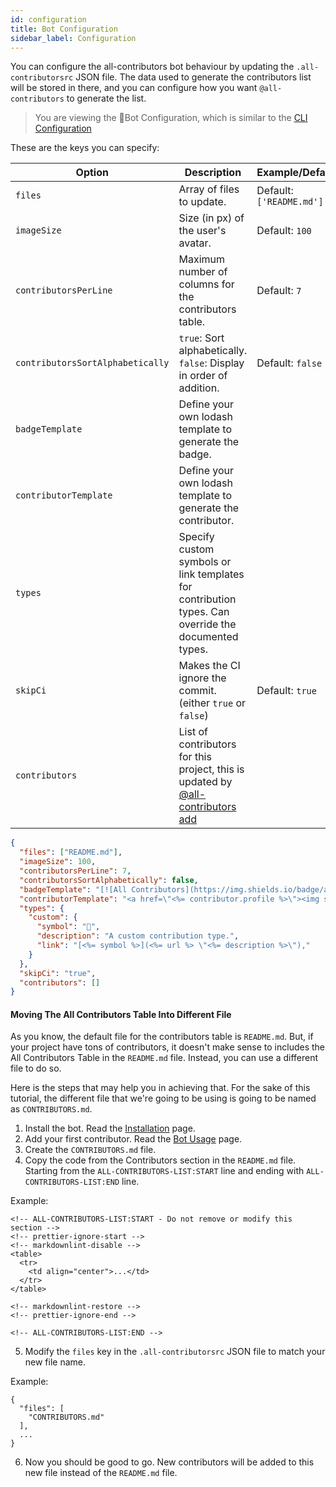 ```yaml
---
id: configuration
title: Bot Configuration
sidebar_label: Configuration
---
```


You can configure the all-contributors bot behaviour by updating the `.all-contributorsrc` JSON file.
The data used to generate the contributors list will be stored in there, and you
can configure how you want `@all-contributors` to generate the list.

> You are viewing the 🤖Bot Configuration, which is similar to the [CLI Configuration](../cli/configuration)

These are the keys you can specify:

| Option                           | Description                                                                                         | Example/Default                                                                                             |
| -------------------------------- | --------------------------------------------------------------------------------------------------- | ----------------------------------------------------------------------------------------------------------- |
| `files`                          | Array of files to update.                                                                           | Default: `['README.md']`                                                                                    |
| `imageSize`                      | Size (in px) of the user's avatar.                                                                  | Default: `100`                                                                                              |
| `contributorsPerLine`            | Maximum number of columns for the contributors table.                                               | Default: `7`                                                                                                |
| `contributorsSortAlphabetically` | `true`: Sort alphabetically. `false`: Display in order of addition.                       | Default: `false`                                                                                            |
| `badgeTemplate`                  | Define your own lodash template to generate the badge.                                              | |
| `contributorTemplate`            | Define your own lodash template to generate the contributor.                                        | |
| `types`                          | Specify custom symbols or link templates for contribution types. Can override the documented types. | |
| `skipCi`                         | Makes the CI ignore the commit. (either `true` or `false`)                                          | Default: `true` |
| `contributors`                   | List of contributors for this project, this is updated by [@all-contributors add](usage#all-contributors-add) | |

```json
{
  "files": ["README.md"],
  "imageSize": 100,
  "contributorsPerLine": 7,
  "contributorsSortAlphabetically": false,
  "badgeTemplate": "[![All Contributors](https://img.shields.io/badge/all_contributors-<%= contributors.length %>-orange.svg?style=flat-square)](#contributors)",
  "contributorTemplate": "<a href=\"<%= contributor.profile %>\"><img src=\"<%= contributor.avatar_url %>\" width=\"<%= options.imageSize %>px;\" alt=\"\"/><br /><sub><b><%= contributor.name %></b></sub></a>",
  "types": {
    "custom": {
      "symbol": "🔭",
      "description": "A custom contribution type.",
      "link": "[<%= symbol %>](<%= url %> \"<%= description %>\"),"
    }
  },
  "skipCi": "true",
  "contributors": []
}
```

#### Moving The All Contributors Table Into Different File

As you know, the default file for the contributors table is `README.md`. But, if your project have tons of contributors, it doesn't make sense to includes the All Contributors Table in the `README.md` file. Instead, you can use a different file to do so.

Here is the steps that may help you in achieving that. For the sake of this tutorial, the different file that we're going to be using is going to be named as `CONTRIBUTORS.md`.

1. Install the bot. Read the [Installation]() page.
2. Add your first contributor. Read the [Bot Usage]() page.
3. Create the `CONTRIBUTORS.md` file.
4. Copy the code from the Contributors section in the `README.md` file. Starting from the `ALL-CONTRIBUTORS-LIST:START` line and ending with `ALL-CONTRIBUTORS-LIST:END` line.

Example:
```
<!-- ALL-CONTRIBUTORS-LIST:START - Do not remove or modify this section -->
<!-- prettier-ignore-start -->
<!-- markdownlint-disable -->
<table>
  <tr>
    <td align="center">...</td>
  </tr>
</table>

<!-- markdownlint-restore -->
<!-- prettier-ignore-end -->

<!-- ALL-CONTRIBUTORS-LIST:END -->
```
5. Modify the `files` key in the `.all-contributorsrc` JSON file to match your new file name.

Example:
```
{
  "files": [
    "CONTRIBUTORS.md"
  ],
  ...
}
```
6. Now you should be good to go. New contributors will be added to this new file instead of the `README.md` file.